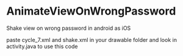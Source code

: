 # AnimateViewOnWrongPassword
Shake view on wrong password in android as iOS

paste cycle_7.xml and shake.xml in your drawable folder
and look in activity.java to use this code

